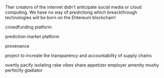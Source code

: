 Ther creators of the internet didn't anticipate social media or cloud computing. We have no way of predictiong which breackthrough technologies will be born on the Ehtereum blockchain!

crowdfunding platform

prediction market platform

provenance

project to increate the transparency and accountability of supply chains

overtly pacify isolating rake vibes share appetizer employer amenity mushy perfectly gladiator
